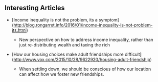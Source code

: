 ## Interesting Articles

- [Income inequality is not the problem, its a symptom] (http://blog.rongarret.info/2016/01/income-inequality-is-not-problem-its.html)

    * New perspective on how to address income inequality, rather than just re-distributing wealth and taxing the rich

- [How our housing choices make adult friendships more difficult] (http://www.vox.com/2015/10/28/9622920/housing-adult-friendship)

    * When settling down, we should be conscious of how our location can affect how we foster new friendships.

